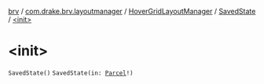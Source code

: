 [brv](../../../index.md) / [com.drake.brv.layoutmanager](../../index.md) / [HoverGridLayoutManager](../index.md) / [SavedState](index.md) / [&lt;init&gt;](./-init-.md)

# &lt;init&gt;

`SavedState()`
`SavedState(in: `[`Parcel`](https://developer.android.com/reference/android/os/Parcel.html)`!)`
